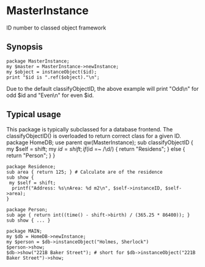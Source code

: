 # MasterInstance
ID number to classed object framework

## Synopsis
    package MasterInstance;
    my $master = MasterInstance->newInstance;
    my $object = instanceObject($id);
    print "$id is ".ref($object)."\n";

Due to the default classifyObjectID, the above example will print "Odd\n" for odd $id and "Even\n" for even $id.

## Typical usage
This package is typically subclassed for a database frontend. The classifyObjectID() is overloaded to return correct class for a given ID.
    package HomeDB;
    use parent qw(MasterInstance);
    sub classifyObjectID { 
      my $self = shift;
      my $id = shift;
      if ($id =~ /\d/) { return "Residens"; }
      else             { return "Person"; }
    }
  
    package Residence;
    sub area { return 125; } # Calculate are of the residence
    sub show {
     my $self = shift;
      printf("Address: %s\nArea: %d m2\n", $self->instanceID, $self->area);
    }
  
    package Person;
    sub age { return int((time() - shift->birth) / (365.25 * 86400)); }
    sub show { ... }
  
    package MAIN;
    my $db = HomeDB->newInstance;
    my $person = $db->instanceObject("Holmes, Sherlock")
    $person->show;
    $db->show("221B Baker Street"); # short for $db->instanceObject("221B Baker Street")->show;
  
  
  
